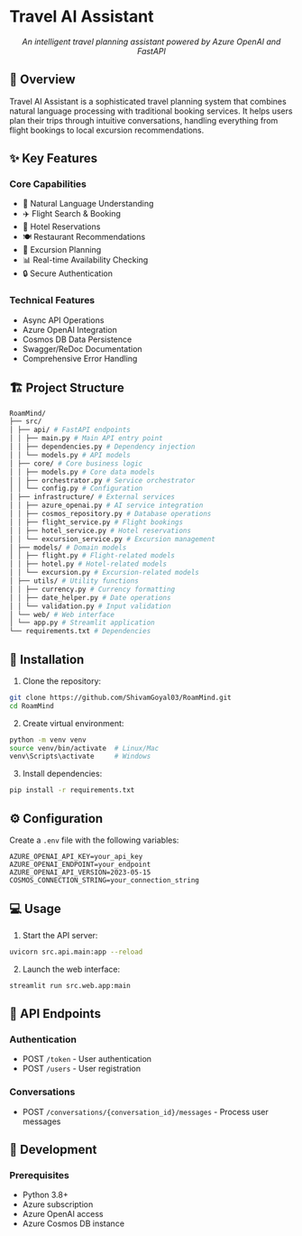# Travel AI Assistant

<p align="center">
  <em>An intelligent travel planning assistant powered by Azure OpenAI and FastAPI</em>
</p>

## 🌟 Overview

Travel AI Assistant is a sophisticated travel planning system that combines natural language processing with traditional booking services. It helps users plan their trips through intuitive conversations, handling everything from flight bookings to local excursion recommendations.

## ✨ Key Features

### Core Capabilities
- 🤖 Natural Language Understanding
- ✈️ Flight Search & Booking
- 🏨 Hotel Reservations
- 🍽️ Restaurant Recommendations
- 🎯 Excursion Planning
- 📊 Real-time Availability Checking
- 🔒 Secure Authentication

### Technical Features
- Async API Operations
- Azure OpenAI Integration
- Cosmos DB Data Persistence
- Swagger/ReDoc Documentation
- Comprehensive Error Handling

## 🏗️ Project Structure
```bash
RoamMind/
├── src/
│ ├── api/ # FastAPI endpoints
│ │ ├── main.py # Main API entry point
│ │ ├── dependencies.py # Dependency injection
│ │ └── models.py # API models
│ ├── core/ # Core business logic
│ │ ├── models.py # Core data models
│ │ ├── orchestrator.py # Service orchestrator
│ │ └── config.py # Configuration
│ ├── infrastructure/ # External services
│ │ ├── azure_openai.py # AI service integration
│ │ ├── cosmos_repository.py # Database operations
│ │ ├── flight_service.py # Flight bookings
│ │ ├── hotel_service.py # Hotel reservations
│ │ └── excursion_service.py # Excursion management
│ ├── models/ # Domain models
│ │ ├── flight.py # Flight-related models
│ │ ├── hotel.py # Hotel-related models
│ │ └── excursion.py # Excursion-related models
│ ├── utils/ # Utility functions
│ │ ├── currency.py # Currency formatting
│ │ ├── date_helper.py # Date operations
│ │ └── validation.py # Input validation
│ └── web/ # Web interface
│ └── app.py # Streamlit application
└── requirements.txt # Dependencies
```

## 🚀 Installation

1. Clone the repository:

```bash
git clone https://github.com/ShivamGoyal03/RoamMind.git
cd RoamMind
```

2. Create virtual environment:
```bash
python -m venv venv
source venv/bin/activate  # Linux/Mac
venv\Scripts\activate     # Windows
```

3. Install dependencies:
```bash
pip install -r requirements.txt
```

## ⚙️ Configuration

Create a `.env` file with the following variables:
```env
AZURE_OPENAI_API_KEY=your_api_key
AZURE_OPENAI_ENDPOINT=your_endpoint
AZURE_OPENAI_API_VERSION=2023-05-15
COSMOS_CONNECTION_STRING=your_connection_string
```

## 💻 Usage

1. Start the API server:
```bash
uvicorn src.api.main:app --reload
```

2. Launch the web interface:
```bash
streamlit run src.web.app:main
```

## 🔌 API Endpoints

### Authentication
- POST `/token` - User authentication
- POST `/users` - User registration

### Conversations
- POST `/conversations/{conversation_id}/messages` - Process user messages

## 🧪 Development

### Prerequisites
- Python 3.8+
- Azure subscription
- Azure OpenAI access
- Azure Cosmos DB instance
